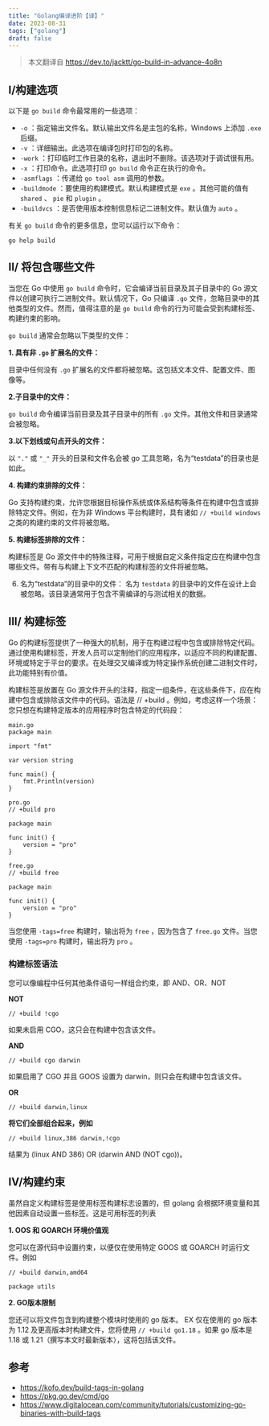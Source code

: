 ```yaml
---
title: "Golang编译进阶【译】"
date: 2023-08-31
tags: ["golang"]
draft: false
---
```

> 本文翻译自 https://dev.to/jacktt/go-build-in-advance-4o8n

## I/构建选项

以下是 `go build` 命令最常用的一些选项：

- `-o` ：指定输出文件名。默认输出文件名是主包的名称，Windows 上添加 `.exe` 后缀。
- `-v` ：详细输出。此选项在编译包时打印包的名称。
- `-work` ：打印临时工作目录的名称，退出时不删除。该选项对于调试很有用。
- `-x` ：打印命令。此选项打印 `go build` 命令正在执行的命令。
- `-asmflags` ：传递给 `go tool asm` 调用的参数。
- `-buildmode` ：要使用的构建模式。默认构建模式是 `exe` 。其他可能的值有 `shared` 、 `pie` 和 `plugin` 。
- `-buildvcs` ：是否使用版本控制信息标记二进制文件。默认值为 `auto` 。

有关 `go build` 命令的更多信息，您可以运行以下命令：

```
go help build
```

## II/ 将包含哪些文件

当您在 Go 中使用 `go build` 命令时，它会编译当前目录及其子目录中的 Go 源文件以创建可执行二进制文件。默认情况下，Go 只编译 `.go` 文件，忽略目录中的其他类型的文件。然而，值得注意的是 `go build` 命令的行为可能会受到构建标签、构建约束的影响。

`go build` 通常会忽略以下类型的文件：

**1. 具有非 `.go` 扩展名的文件：**

目录中任何没有 `.go` 扩展名的文件都将被忽略。这包括文本文件、配置文件、图像等。

**2.子目录中的文件：**

`go build` 命令编译当前目录及其子目录中的所有 `.go` 文件。其他文件和目录通常会被忽略。

**3.以下划线或句点开头的文件：**

以 `"."` 或 `"_"` 开头的目录和文件名会被 go 工具忽略，名为“testdata”的目录也是如此。

**4. 构建约束排除的文件：**

Go 支持构建约束，允许您根据目标操作系统或体系结构等条件在构建中包含或排除特定文件。例如，在为非 Windows 平台构建时，具有诸如 `// +build windows` 之类的构建约束的文件将被忽略。

**5. 构建标签排除的文件：**

构建标签是 Go 源文件中的特殊注释，可用于根据自定义条件指定应在构建中包含哪些文件。带有与构建上下文不匹配的构建标签的文件将被忽略。

6. 名为“testdata”的目录中的文件： 名为 `testdata` 的目录中的文件在设计上会被忽略。该目录通常用于包含不需编译的与测试相关的数据。

## III/ 构建标签

Go 的构建标签提供了一种强大的机制，用于在构建过程中包含或排除特定代码。通过使用构建标签，开发人员可以定制他们的应用程序，以适应不同的构建配置、环境或特定于平台的要求。在处理交叉编译或为特定操作系统创建二进制文件时，此功能特别有价值。

构建标签是放置在 Go 源文件开头的注释，指定一组条件，在这些条件下，应在构建中包含或排除该文件中的代码。语法是 // +build 。例如，考虑这样一个场景：您只想在构建特定版本的应用程序时包含特定的代码段：

```
main.go
package main

import "fmt"

var version string

func main() {
    fmt.Println(version)
}
```

```
pro.go
// +build pro

package main

func init() {
    version = "pro"
}
```

```
free.go
// +build free

package main

func init() {
    version = "pro"
}
```

当您使用 `-tags=free` 构建时，输出将为 `free` ，因为包含了 `free.go` 文件。当您使用 `-tags=pro` 构建时，输出将为 `pro` 。

### 构建标签语法

您可以像编程中任何其他条件语句一样组合约束，即 AND、OR、NOT

**NOT**

```
// +build !cgo
```

如果未启用 CGO，这只会在构建中包含该文件。

**AND**

```
// +build cgo darwin
```

如果启用了 CGO 并且 GOOS 设置为 darwin，则只会在构建中包含该文件。

**OR**

```
// +build darwin,linux
```

 **将它们全部组合起来，例如**

```
// +build linux,386 darwin,!cgo
```



结果为 (linux AND 386) OR (darwin AND (NOT cgo))。

## IV/构建约束

虽然自定义构建标签是使用标签构建标志设置的，但 golang 会根据环境变量和其他因素自动设置一些标签。这是可用标签的列表

**1. OOS 和 GOARCH 环境价值观**

您可以在源代码中设置约束，以便仅在使用特定 GOOS 或 GOARCH 时运行文件。例如

```
// +build darwin,amd64

package utils
```



 **2. GO版本限制**

您还可以将文件包含到构建整个模块时使用的 go 版本。 EX 仅在使用的 go 版本为 1.12 及更高版本时构建文件，您将使用 `// +build go1.18` 。如果 go 版本是 1.18 或 1.21（撰写本文时最新版本），这将包括该文件。

##  参考

- https://kofo.dev/build-tags-in-golang
- https://pkg.go.dev/cmd/go
- https://www.digitalocean.com/community/tutorials/customizing-go-binaries-with-build-tags
